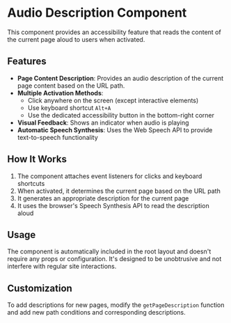 # Audio Description Component

This component provides an accessibility feature that reads the content of the current page aloud to users when activated.

## Features

- **Page Content Description**: Provides an audio description of the current page content based on the URL path.
- **Multiple Activation Methods**:
  - Click anywhere on the screen (except interactive elements)
  - Use keyboard shortcut `Alt+A`
  - Use the dedicated accessibility button in the bottom-right corner
- **Visual Feedback**: Shows an indicator when audio is playing
- **Automatic Speech Synthesis**: Uses the Web Speech API to provide text-to-speech functionality

## How It Works

1. The component attaches event listeners for clicks and keyboard shortcuts
2. When activated, it determines the current page based on the URL path
3. It generates an appropriate description for the current page
4. It uses the browser's Speech Synthesis API to read the description aloud

## Usage

The component is automatically included in the root layout and doesn't require any props or configuration. It's designed to be unobtrusive and not interfere with regular site interactions.

## Customization

To add descriptions for new pages, modify the `getPageDescription` function and add new path conditions and corresponding descriptions. 